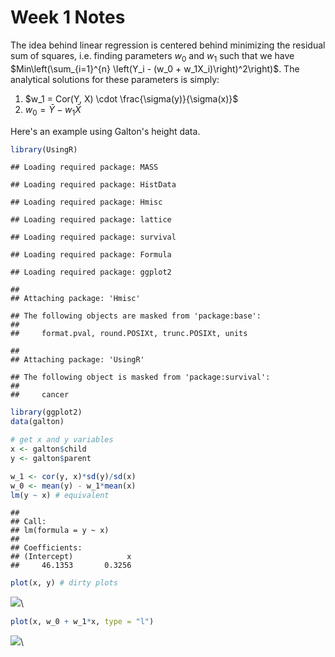 # Week 1 Notes

The idea behind linear regression is centered behind minimizing the residual sum of squares, i.e. finding parameters $w_0$ and $w_1$ such that we have $Min\left(\sum_{i=1}^{n} \left(Y_i - (w_0 + w_1X_i)\right)^2\right)$. The analytical solutions for these parameters is simply:

1. $w_1 = Cor(Y, X) \cdot \frac{\sigma(y)}{\sigma(x)}$
2. $w_0 = \bar{Y} - w_1\bar{X}$

Here's an example using Galton's height data.


```r
library(UsingR)
```

```
## Loading required package: MASS
```

```
## Loading required package: HistData
```

```
## Loading required package: Hmisc
```

```
## Loading required package: lattice
```

```
## Loading required package: survival
```

```
## Loading required package: Formula
```

```
## Loading required package: ggplot2
```

```
## 
## Attaching package: 'Hmisc'
```

```
## The following objects are masked from 'package:base':
## 
##     format.pval, round.POSIXt, trunc.POSIXt, units
```

```
## 
## Attaching package: 'UsingR'
```

```
## The following object is masked from 'package:survival':
## 
##     cancer
```

```r
library(ggplot2)
data(galton)

# get x and y variables
x <- galton$child
y <- galton$parent

w_1 <- cor(y, x)*sd(y)/sd(x)
w_0 <- mean(y) - w_1*mean(x)
lm(y ~ x) # equivalent 
```

```
## 
## Call:
## lm(formula = y ~ x)
## 
## Coefficients:
## (Intercept)            x  
##     46.1353       0.3256
```

```r
plot(x, y) # dirty plots
```

![](notes_files/figure-html/unnamed-chunk-1-1.png)\

```r
plot(x, w_0 + w_1*x, type = "l")
```

![](notes_files/figure-html/unnamed-chunk-1-2.png)\

